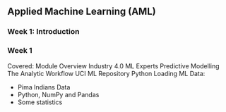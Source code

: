 ## Applied Machine Learning (AML)
### Week 1: Introduction


### Week 1
Covered: 
 Module Overview
 Industry 4.0
 ML Experts
 Predictive Modelling
 The Analytic Workflow
 UCI ML Repository
 Python
 Loading ML Data:
- Pima Indians Data
- Python, NumPy and Pandas
- Some statistics



